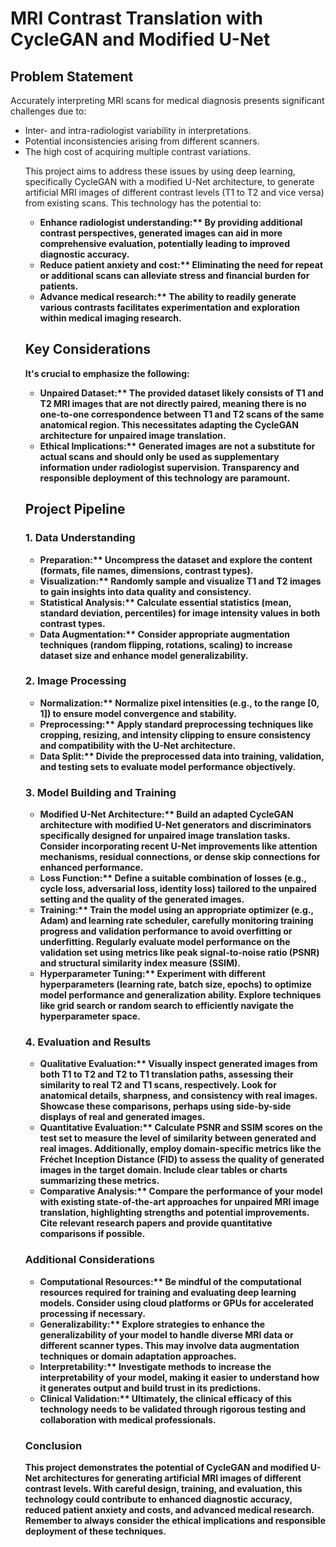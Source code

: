 <!DOCTYPE html>
<html lang="en">
<head>
<meta charset="UTF-8">
<meta name="viewport" content="width=device-width, initial-scale=1.0">
</head>
<body>

<h1>MRI Contrast Translation with CycleGAN and Modified U-Net</h1>

<h2>Problem Statement</h2>

<p>Accurately interpreting MRI scans for medical diagnosis presents significant challenges due to:</p>
<ul>
  <li>Inter- and intra-radiologist variability in interpretations.</li>
  <li>Potential inconsistencies arising from different scanners.</li>
  <li>The high cost of acquiring multiple contrast variations.</li>
</p>
<p>This project aims to address these issues by using deep learning, specifically CycleGAN with a modified U-Net architecture, to generate artificial MRI images of different contrast levels (T1 to T2 and vice versa) from existing scans. This technology has the potential to:</p>
<ul>
  <li><strong>Enhance radiologist understanding:** By providing additional contrast perspectives, generated images can aid in more comprehensive evaluation, potentially leading to improved diagnostic accuracy.</li>
  <li><strong>Reduce patient anxiety and cost:** Eliminating the need for repeat or additional scans can alleviate stress and financial burden for patients.</li>
  <li><strong>Advance medical research:** The ability to readily generate various contrasts facilitates experimentation and exploration within medical imaging research.</li>
</ul>

<h2>Key Considerations</h2>

<p>It's crucial to emphasize the following:</p>
<ul>
  <li><strong>Unpaired Dataset:** The provided dataset likely consists of T1 and T2 MRI images that are not directly paired, meaning there is no one-to-one correspondence between T1 and T2 scans of the same anatomical region. This necessitates adapting the CycleGAN architecture for unpaired image translation.</li>
  <li><strong>Ethical Implications:** Generated images are not a substitute for actual scans and should only be used as supplementary information under radiologist supervision. Transparency and responsible deployment of this technology are paramount.</li>
</ul>

<h2>Project Pipeline</h2>

<h3>1. Data Understanding</h3>

<ul>
  <li><strong>Preparation:** Uncompress the dataset and explore the content (formats, file names, dimensions, contrast types).</li>
  <li><strong>Visualization:** Randomly sample and visualize T1 and T2 images to gain insights into data quality and consistency.</li>
  <li><strong>Statistical Analysis:** Calculate essential statistics (mean, standard deviation, percentiles) for image intensity values in both contrast types.</li>
  <li><strong>Data Augmentation:** Consider appropriate augmentation techniques (random flipping, rotations, scaling) to increase dataset size and enhance model generalizability.</li>
</ul>

<h3>2. Image Processing</h3>

<ul>
  <li><strong>Normalization:** Normalize pixel intensities (e.g., to the range [0, 1]) to ensure model convergence and stability.</li>
  <li><strong>Preprocessing:** Apply standard preprocessing techniques like cropping, resizing, and intensity clipping to ensure consistency and compatibility with the U-Net architecture.</li>
  <li><strong>Data Split:** Divide the preprocessed data into training, validation, and testing sets to evaluate model performance objectively.</li>
</ul>

<h3>3. Model Building and Training</h3>

<ul>
  <li><strong>Modified U-Net Architecture:** Build an adapted CycleGAN architecture with modified U-Net generators and discriminators specifically designed for unpaired image translation tasks. Consider incorporating recent U-Net improvements like attention mechanisms, residual connections, or dense skip connections for enhanced performance.</li>
  <li><strong>Loss Function:** Define a suitable combination of losses (e.g., cycle loss, adversarial loss, identity loss) tailored to the unpaired setting and the quality of the generated images.</li>
  <li><strong>Training:** Train the model using an appropriate optimizer (e.g., Adam) and learning rate scheduler, carefully monitoring training progress and validation performance to avoid overfitting or underfitting. Regularly evaluate model performance on the validation set using metrics like peak signal-to-noise ratio (PSNR) and structural similarity index measure (SSIM).</li>
  <li><strong>Hyperparameter Tuning:** Experiment with different hyperparameters (learning rate, batch size, epochs) to optimize model performance and generalization ability. Explore techniques like grid search or random search to efficiently navigate the hyperparameter space.</li>
</ul>

<h3>4. Evaluation and Results</h3>
<ul>
<li><strong>Qualitative Evaluation:** Visually inspect generated images from both T1 to T2 and T2 to T1 translation paths, assessing their similarity to real T2 and T1 scans, respectively. Look for anatomical details, sharpness, and consistency with real images. Showcase these comparisons, perhaps using side-by-side displays of real and generated images.</li>
<li><strong>Quantitative Evaluation:** Calculate PSNR and SSIM scores on the test set to measure the level of similarity between generated and real images. Additionally, employ domain-specific metrics like the Fréchet Inception Distance (FID) to assess the quality of generated images in the target domain. Include clear tables or charts summarizing these metrics.</li>
<li><strong>Comparative Analysis:** Compare the performance of your model with existing state-of-the-art approaches for unpaired MRI image translation, highlighting strengths and potential improvements. Cite relevant research papers and provide quantitative comparisons if possible.</li>
</ul>

<h3>Additional Considerations</h3>

<ul>
<li><strong>Computational Resources:** Be mindful of the computational resources required for training and evaluating deep learning models. Consider using cloud platforms or GPUs for accelerated processing if necessary.</li>
<li><strong>Generalizability:** Explore strategies to enhance the generalizability of your model to handle diverse MRI data or different scanner types. This may involve data augmentation techniques or domain adaptation approaches.</li>
<li><strong>Interpretability:** Investigate methods to increase the interpretability of your model, making it easier to understand how it generates output and build trust in its predictions.</li>
<li><strong>Clinical Validation:** Ultimately, the clinical efficacy of this technology needs to be validated through rigorous testing and collaboration with medical professionals.</li>
</ul>

<h3>Conclusion</h3>

This project demonstrates the potential of CycleGAN and modified U-Net architectures for generating artificial MRI images of different contrast levels. With careful design, training, and evaluation, this technology could contribute to enhanced diagnostic accuracy, reduced patient anxiety and costs, and advanced medical research. Remember to always consider the ethical implications and responsible deployment of these techniques.
